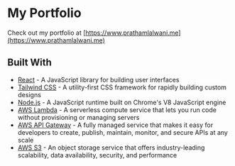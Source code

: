 # My Portfolio

Check out my portfolio at [https://www.prathamlalwani.me](https://www.prathamlalwani.me)

## Built With

- [React](https://reactjs.org/) - A JavaScript library for building user interfaces
- [Tailwind CSS](https://tailwindcss.com/) - A utility-first CSS framework for rapidly building custom designs
- [Node.js](https://nodejs.org/en/) - A JavaScript runtime built on Chrome's V8 JavaScript engine
- [AWS Lambda](https://aws.amazon.com/lambda/) - A serverless compute service that lets you run code without provisioning or managing servers
- [AWS API Gateway](https://aws.amazon.com/api-gateway/) - A fully managed service that makes it easy for developers to create, publish, maintain, monitor, and secure APIs at any scale
- [AWS S3](https://aws.amazon.com/s3/) - An object storage service that offers industry-leading scalability, data availability, security, and performance
